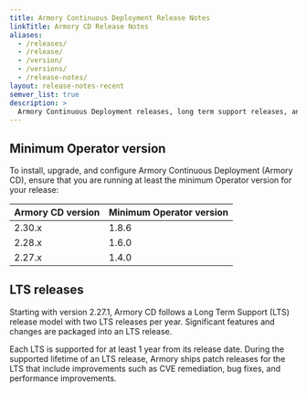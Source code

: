 ```yaml
---
title: Armory Continuous Deployment Release Notes
linkTitle: Armory CD Release Notes
aliases:
  - /releases/
  - /release/
  - /version/
  - /versions/
  - /release-notes/
layout: release-notes-recent
semver_list: true
description: >
  Armory Continuous Deployment releases, long term support releases, and patches.
---
```


<!-- the release-notes-recent.html layout inserts the section index list at the top of the page -->



## Minimum Operator version

To install, upgrade, and configure Armory Continuous Deployment (Armory CD), ensure that you are running at least the minimum Operator version for your release:

| Armory CD version | Minimum Operator version |
| ----------------- | ------------------------ |
| 2.30.x            | 1.8.6                    |
| 2.28.x            | 1.6.0                    |
| 2.27.x            | 1.4.0                    |


## LTS releases

Starting with version 2.27.1, Armory CD follows a Long Term Support (LTS) release model with two LTS releases per year. Significant features and changes are packaged into an LTS release.

Each LTS is supported for at least 1 year from its release date. During the supported lifetime of an LTS release, Armory ships patch releases for the LTS that include improvements such as CVE remediation, bug fixes, and performance improvements.

